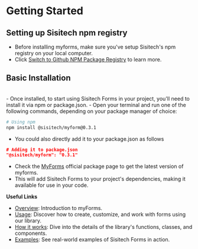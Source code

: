 # Getting Started

## Setting up Sisitech npm registry
- Before installing myforms, make sure you've setup Sisitech's npm registry on your local computer. 
- Click [Switch to Github NPM Package Registry](https://sisitech.github.io/SisitechDocs/Server%20Admin/npm%20registry/) to learn more.

## Basic Installation
<br>
- Once installed, to start using Sisitech Forms in your project, you'll need to install it via npm or package.json. 
- Open your terminal and run one of the following commands, depending on your package manager of choice:

```bash
# Using npm
npm install @sisitech/myform@0.3.1
```

- You could also directly add it to your package.json as follows

```json
# Adding it to package.json
"@sisitech/myform": "0.3.1"
```

- Check the [MyForms](https://github.com/orgs/sisitech/packages/npm/package/myform) official package page to get the latest version of myforms.
- This will add Sisitech Forms to your project's dependencies, making it available for use in your code.


**Useful Links**
<br>

- [Overview](../myForms/overview.md): Introduction to myForms.
- [Usage](../myForms/usage.md): Discover how to create, customize, and work with forms using our library.
- [How it works](../myForms//howItWorks.md): Dive into the details of the library's functions, classes, and components.
- [Examples](../myForms/examples.md): See real-world examples of Sisitech Forms in action.